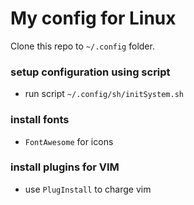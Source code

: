 # My config for Linux
Clone this repo to `~/.config` folder.

### setup configuration using script
- run script `~/.config/sh/initSystem.sh`

### install fonts
- `FontAwesome` for icons

### install plugins for VIM
- use `PlugInstall` to charge vim

